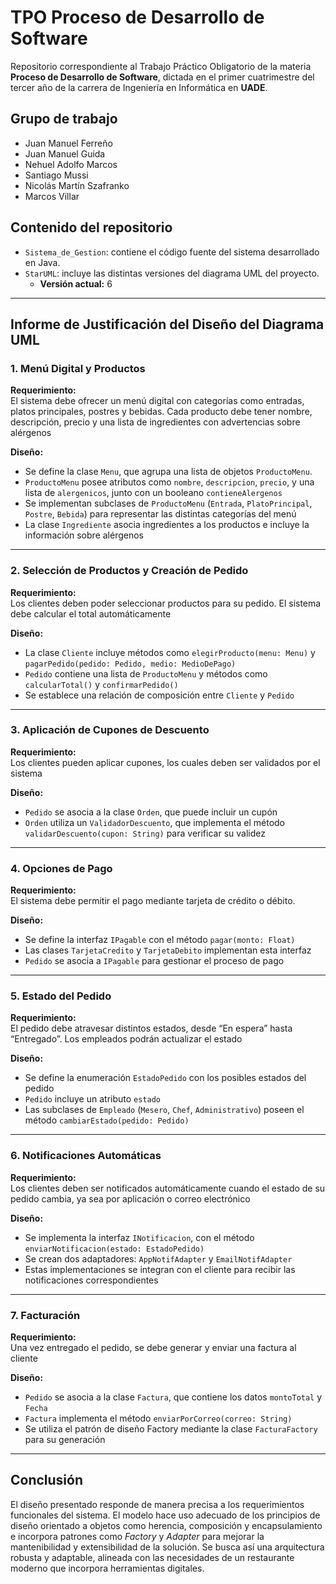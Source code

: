 # TPO Proceso de Desarrollo de Software

Repositorio correspondiente al Trabajo Práctico Obligatorio de la materia **Proceso de Desarrollo de Software**, dictada en el primer cuatrimestre del tercer año de la carrera de Ingeniería en Informática en **UADE**.

## Grupo de trabajo
- Juan Manuel Ferreño
- Juan Manuel Guida
- Nehuel Adolfo Marcos
- Santiago Mussi
- Nicolás Martín Szafranko
- Marcos Villar

## Contenido del repositorio
- `Sistema_de_Gestion`: contiene el código fuente del sistema desarrollado en Java.
- `StarUML`: incluye las distintas versiones del diagrama UML del proyecto.
    - **Versión actual:** 6

---

## Informe de Justificación del Diseño del Diagrama UML

### 1. Menú Digital y Productos

**Requerimiento:**  
El sistema debe ofrecer un menú digital con categorías como entradas, platos principales, postres y bebidas. Cada producto debe tener nombre, descripción, precio y una lista de ingredientes con advertencias sobre alérgenos

**Diseño:**
- Se define la clase `Menu`, que agrupa una lista de objetos `ProductoMenu`.
- `ProductoMenu` posee atributos como `nombre`, `descripcion`, `precio`, y una lista de `alergenicos`, junto con un booleano `contieneAlergenos`
- Se implementan subclases de `ProductoMenu` (`Entrada`, `PlatoPrincipal`, `Postre`, `Bebida`) para representar las distintas categorías del menú
- La clase `Ingrediente` asocia ingredientes a los productos e incluye la información sobre alérgenos

---

### 2. Selección de Productos y Creación de Pedido

**Requerimiento:**  
Los clientes deben poder seleccionar productos para su pedido. El sistema debe calcular el total automáticamente

**Diseño:**
- La clase `Cliente` incluye métodos como `elegirProducto(menu: Menu)` y `pagarPedido(pedido: Pedido, medio: MedioDePago)`
- `Pedido` contiene una lista de `ProductoMenu` y métodos como `calcularTotal()` y `confirmarPedido()`
- Se establece una relación de composición entre `Cliente` y `Pedido`

---

### 3. Aplicación de Cupones de Descuento

**Requerimiento:**  
Los clientes pueden aplicar cupones, los cuales deben ser validados por el sistema

**Diseño:**
- `Pedido` se asocia a la clase `Orden`, que puede incluir un cupón
- `Orden` utiliza un `ValidadorDescuento`, que implementa el método `validarDescuento(cupon: String)` para verificar su validez

---

### 4. Opciones de Pago

**Requerimiento:**  
El sistema debe permitir el pago mediante tarjeta de crédito o débito.

**Diseño:**
- Se define la interfaz `IPagable` con el método `pagar(monto: Float)`
- Las clases `TarjetaCredito` y `TarjetaDebito` implementan esta interfaz
- `Pedido` se asocia a `IPagable` para gestionar el proceso de pago

---

### 5. Estado del Pedido

**Requerimiento:**  
El pedido debe atravesar distintos estados, desde “En espera” hasta “Entregado”. Los empleados podrán actualizar el estado

**Diseño:**
- Se define la enumeración `EstadoPedido` con los posibles estados del pedido
- `Pedido` incluye un atributo `estado`
- Las subclases de `Empleado` (`Mesero`, `Chef`, `Administrativo`) poseen el método `cambiarEstado(pedido: Pedido)`

---

### 6. Notificaciones Automáticas

**Requerimiento:**  
Los clientes deben ser notificados automáticamente cuando el estado de su pedido cambia, ya sea por aplicación o correo electrónico

**Diseño:**
- Se implementa la interfaz `INotificacion`, con el método `enviarNotificacion(estado: EstadoPedido)`
- Se crean dos adaptadores: `AppNotifAdapter` y `EmailNotifAdapter`
- Estas implementaciones se integran con el cliente para recibir las notificaciones correspondientes

---

### 7. Facturación

**Requerimiento:**  
Una vez entregado el pedido, se debe generar y enviar una factura al cliente

**Diseño:**
- `Pedido` se asocia a la clase `Factura`, que contiene los datos `montoTotal` y `Fecha`
- `Factura` implementa el método `enviarPorCorreo(correo: String)`
- Se utiliza el patrón de diseño Factory mediante la clase `FacturaFactory` para su generación

---

## Conclusión

El diseño presentado responde de manera precisa a los requerimientos funcionales del sistema. El modelo hace uso adecuado de los principios de diseño orientado a objetos como herencia, composición y encapsulamiento e incorpora patrones como *Factory* y *Adapter* para mejorar la mantenibilidad y extensibilidad de la solución. Se busca así una arquitectura robusta y adaptable, alineada con las necesidades de un restaurante moderno que incorpora herramientas digitales.
